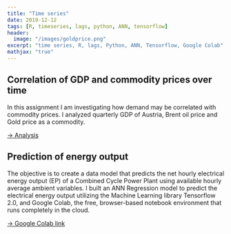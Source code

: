 ```yaml
---
title: "Time series"
date: 2019-12-12
tags: [R, timeseries, lags, python, ANN, tensorflow]
header:
  image: "/images/goldprice.png"
excerpt: "time series, R, lags, Python, ANN, Tensorflow, Google Colab"
mathjax: "true"
---
```



## Correlation of GDP and commodity prices over time

In this assignment I am investigating how demand may be correlated with commodity prices. I analyzed quarterly GDP of Austria, Brent oil price and Gold price as a commodity.

[-> Analysis](/assets/gdp_commodities.pdf)

## Prediction of energy output

The objective is to create a data model that predicts the net hourly electrical energy output (EP) of a Combined Cycle Power Plant using available hourly average ambient variables. I built an ANN Regression model to predict the electrical energy output utilizing the Machine Learning library Tensorflow 2.0, and Google Colab, the free, browser-based notebook environment that runs completely in the cloud.

[-> Google Colab link](https://colab.research.google.com/drive/1gOCeBxW8xxySPL8JxBH7eAjJxJum45oQ?usp=sharing)

